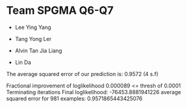 # Team SPGMA Q6-Q7

- Lee Ying Yang 

- Tang Yong Ler 

- Alvin Tan Jia Liang 

- Lin Da


The average squared error of our prediction is: 0.9572 (4 s.f)


Fractional improvement of loglikelihood 0.000089 <= thresh of 0.0001
Terminating iterations
Final loglikelihood: -76453.8881941226
average squared error for 981 examples: 0.9571865443425076

